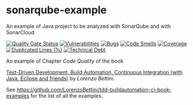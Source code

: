 # sonarqube-example
An example of Java project to be analyzed with SonarQube and with SonarCloud

[![Quality Gate Status](https://sonarcloud.io/api/project_badges/measure?project=com.examples%3Aschool&metric=alert_status)](https://sonarcloud.io/dashboard?id=com.examples%3Aschool)
[![Vulnerabilities](https://sonarcloud.io/api/project_badges/measure?project=com.examples%3Aschool&metric=vulnerabilities)](https://sonarcloud.io/dashboard?id=com.examples%3Aschool)
[![Bugs](https://sonarcloud.io/api/project_badges/measure?project=com.examples%3Aschool&metric=bugs)](https://sonarcloud.io/dashboard?id=com.examples%3Aschool)
[![Code Smells](https://sonarcloud.io/api/project_badges/measure?project=com.examples%3Aschool&metric=code_smells)](https://sonarcloud.io/dashboard?id=com.examples%3Aschool)
[![Coverage](https://sonarcloud.io/api/project_badges/measure?project=com.examples%3Aschool&metric=coverage)](https://sonarcloud.io/dashboard?id=com.examples%3Aschool)
[![Duplicated Lines (%)](https://sonarcloud.io/api/project_badges/measure?project=com.examples%3Aschool&metric=duplicated_lines_density)](https://sonarcloud.io/dashboard?id=com.examples%3Aschool)
[![Technical Debt](https://sonarcloud.io/api/project_badges/measure?project=com.examples%3Aschool&metric=sqale_index)](https://sonarcloud.io/dashboard?id=com.examples%3Aschool)

An example of Chapter _Code Quality_ of the book

[Test-Driven Development, Build Automation, Continuous Integration (with Java, Eclipse and friends)](https://leanpub.com/tdd-buildautomation-ci)
by _Lorenzo Bettini_.

See https://github.com/LorenzoBettini/tdd-buildautomation-ci-book-examples for the list of all the examples.

